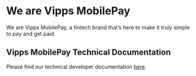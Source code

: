 # We are Vipps MobilePay

We are Vipps MobilePay, a fintech brand that’s here to make it truly simple to pay and get paid.


## Vipps MobilePay Technical Documentation

Please find our technical developer documentation [here](https://developer.vippsmobilepay.com).
